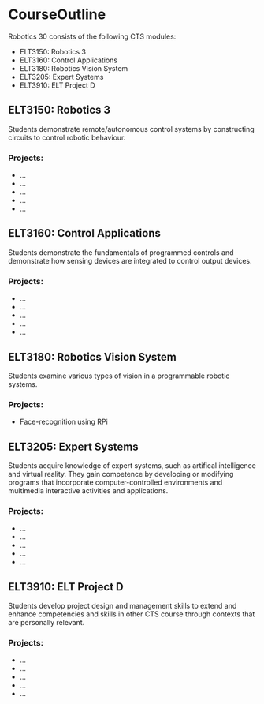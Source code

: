 # CourseOutline 

Robotics 30 consists of the following CTS modules:
 * ELT3150: Robotics 3
 * ELT3160: Control Applications
 * ELT3180: Robotics Vision System
 * ELT3205: Expert Systems
 * ELT3910: ELT Project D
 
## ELT3150: Robotics 3
Students demonstrate remote/autonomous control systems by constructing circuits to control robotic behaviour.
### Projects:
 * ...
 * ...
 * ...
 * ...
 * ...

## ELT3160: Control Applications
Students demonstrate the fundamentals of programmed controls and demonstrate how sensing devices are integrated to control output devices.
### Projects:
 * ...
 * ...
 * ...
 * ...
 * ...

## ELT3180: Robotics Vision System
Students examine various types of vision in a programmable robotic systems.
### Projects:
 * Face-recognition using RPi

## ELT3205: Expert Systems
Students acquire knowledge of expert systems, such as artifical intelligence and virtual reality. They gain competence by developing or modifying programs that incorporate computer-controlled environments and multimedia interactive activities and applications.
### Projects:
 * ...
 * ...
 * ...
 * ...
 * ...

## ELT3910: ELT Project D
Students develop project design and management skills to extend and enhance competencies and skills in other CTS course through contexts that are personally relevant.
### Projects:
 * ...
 * ...
 * ...
 * ...
 * ...

